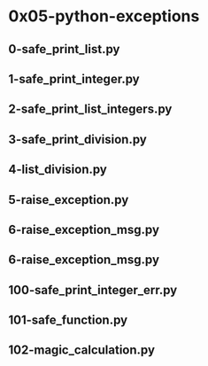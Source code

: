 # 0x05-python-exceptions
## 0-safe_print_list.py
## 1-safe_print_integer.py
## 2-safe_print_list_integers.py
## 3-safe_print_division.py
## 4-list_division.py
## 5-raise_exception.py
## 6-raise_exception_msg.py
## 6-raise_exception_msg.py
## 100-safe_print_integer_err.py
## 101-safe_function.py
## 102-magic_calculation.py
